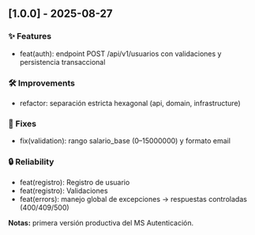 ## [1.0.0] - 2025-08-27
### ✨ Features
- feat(auth): endpoint POST /api/v1/usuarios con validaciones y persistencia transaccional

### 🛠️ Improvements
- refactor: separación estricta hexagonal (api, domain, infrastructure)

### 🐛 Fixes
- fix(validation): rango salario_base (0–15000000) y formato email

### 🔒 Reliability
- feat(registro): Registro de usuario
- feat(registro): Validaciones
- feat(errors): manejo global de excepciones → respuestas controladas (400/409/500)

**Notas:** primera versión productiva del MS Autenticación.
